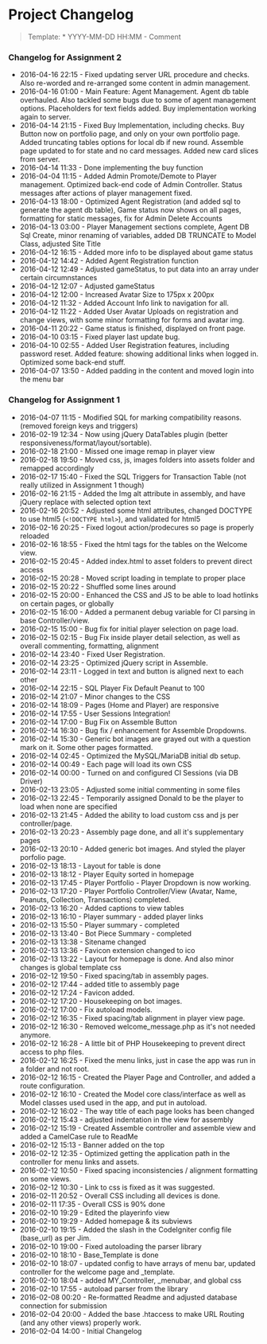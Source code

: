 # Project Changelog
>Template: * YYYY-MM-DD HH:MM - Comment

### Changelog for Assignment 2
* 2016-04-16 22:15 - Fixed updating server URL procedure and checks.  Also re-worded and re-arranged some content in admin management.
* 2016-04-16 01:00 - Main Feature:  Agent Management.  Agent db table overhauled.  Also tackled some bugs due to some of agent management options.  Placeholders for text fields added.  Buy implementation working again to server.
* 2016-04-14 21:15 - Fixed Buy Implementation, including checks.  Buy Button now on portfolio page, and only on your own portfolio page.  Added truncating tables options for local db if new round.  Assemble page updated to for state and no card messages.  Added new card slices from server.
* 2016-04-14 11:33 - Done implementing the buy function
* 2016-04-04 11:15 - Added Admin Promote/Demote to Player management.  Optimized back-end code of Admin Controller.  Status messages after actions of player management fixed.
* 2016-04-13 18:00 - Optimized Agent Registration (and added sql to generate the agent db table), Game status now shows on all pages, formatting for static messages, fix for Admin Delete Accounts
* 2016-04-13 03:00 - Player Management sections complete, Agent DB Sql Create, minor renaming of variables, added DB TRUNCATE to Model Class, adjusted Site Title
* 2016-04-12 16:15 - Added more info to be displayed about game status
* 2016-04-12 14:42 - Added Agent Registration function
* 2016-04-12 12:49 - Adjusted gameStatus, to put data into an array under certain circumnstances
* 2016-04-12 12:07 - Adjusted gameStatus
* 2016-04-12 12:00 - Increased Avatar Size to 175px x 200px
* 2016-04-12 11:32 - Added Account Info link to navigation for all.
* 2016-04-12 11:22 - Added User Avatar Uploads on registration and change views, with some minor formatting for forms and avatar img.
* 2016-04-11 20:22 - Game status is finished, displayed on front page.
* 2016-04-10 03:15 - Fixed player last update bug.
* 2016-04-10 02:55 - Added User Registration features, including password reset.  Added feature: showing additional links when logged in.  Optimized some back-end stuff.
* 2016-04-07 13:50 - Added padding in the content and moved login into the menu bar

### Changelog for Assignment 1
* 2016-04-07 11:15 - Modified SQL for marking compatibility reasons. (removed foreign keys and triggers)
* 2016-02-19 12:34 - Now using jQuery DataTables plugin (better responsiveness/format/layout/sortable).
* 2016-02-18 21:00 - Missed one image remap in player view
* 2016-02-18 19:50 - Moved css, js, images folders into assets folder and remapped accordingly
* 2016-02-17 15:40 - Fixed the SQL Triggers for Transaction Table (not really utilized in Assignment 1 though)
* 2016-02-16 21:15 - Added the Img alt attribute in assembly, and have jQuery replace with selected option text
* 2016-02-16 20:52 - Adjusted some html attributes, changed DOCTYPE to use html5 (`<!DOCTYPE html>`), and validated for html5
* 2016-02-16 20:25 - Fixed logout action/prodecures so page is properly reloaded
* 2016-02-16 18:55 - Fixed the html tags for the tables on the Welcome view.
* 2016-02-15 20:45 - Added index.html to asset folders to prevent direct access
* 2016-02-15 20:28 - Moved script loading in template to proper place
* 2016-02-15 20:22 - Shuffled some lines around
* 2016-02-15 20:00 - Enhanced the CSS and JS to be able to load hotlinks on certain pages, or globally
* 2016-02-15 16:00 - Added a permanent debug variable for CI parsing in base Controller/view.
* 2016-02-15 15:00 - Bug fix for initial player selection on page load.
* 2016-02-15 02:15 - Bug Fix inside player detail selection, as well as overall commenting, formatting, alignment
* 2016-02-14 23:40 - Fixed User Registration.
* 2016-02-14 23:25 - Optimized jQuery script in Assemble.
* 2016-02-14 23:11 - Logged in text and button is aligned next to each other
* 2016-02-14 22:15 - SQL Player Fix Default Peanut to 100
* 2016-02-14 21:07 - Minor changes to the CSS
* 2016-02-14 18:09 - Pages (Home and Player) are responsive
* 2016-02-14 17:55 - User Sessions Integration!
* 2016-02-14 17:00 - Bug Fix on Assemble Button
* 2016-02-14 16:30 - Bug fix / enhancement for Assemble Dropdowns.
* 2016-02-14 15:30 - Generic bot images are grayed out with a question mark on it. Some other pages formatted.
* 2016-02-14 02:45 - Optimized the MySQL/MariaDB initial db setup.
* 2016-02-14 00:49 - Each page will load its own CSS
* 2016-02-14 00:00 - Turned on and configured CI Sessions (via DB Driver)
* 2016-02-13 23:05 - Adjusted some initial commenting in some files
* 2016-02-13 22:45 - Temporarily assigned Donald to be the player to load when none are specified
* 2016-02-13 21:45 - Added the ability to load custom css and js per controller/page.
* 2016-02-13 20:23 - Assembly page done, and all it's supplementary pages
* 2016-02-13 20:10 - Added generic bot images. And styled the player porfolio page.
* 2016-02-13 18:13 - Layout for table is done
* 2016-02-13 18:12 - Player Equity sorted in homepage
* 2016-02-13 17:45 - Player Portfolio - Player Dropdown is now working.
* 2016-02-13 17:20 - Player Portfolio Controller/View (Avatar, Name, Peanuts, Collection, Transactions) completed.
* 2016-02-13 16:20 - Added captions to view tables
* 2016-02-13 16:10 - Player summary - added player links
* 2016-02-13 15:50 - Player summary - completed
* 2016-02-13 13:40 - Bot Piece Summary - completed
* 2016-02-13 13:38 - Sitename changed
* 2016-02-13 13:36 - Favicon extension changed to ico
* 2016-02-13 13:22 - Layout for homepage is done. And also minor changes is global template css
* 2016-02-12 19:50 - Fixed spacing/tab in assembly pages.
* 2016-02-12 17:44 - added title to assembly page
* 2016-02-12 17:24 - Favicon added.
* 2016-02-12 17:20 - Housekeeping on bot images.
* 2016-02-12 17:00 - Fix autoload models.
* 2016-02-12 16:35 - Fixed spacing/tab alignment in player view page.
* 2016-02-12 16:30 - Removed welcome_message.php as it's not needed anymore.
* 2016-02-12 16:28 - A little bit of PHP Housekeeping to prevent direct access to php files.
* 2016-02-12 16:25 - Fixed the menu links, just in case the app was run in a folder and not root.
* 2016-02-12 16:15 - Created the Player Page and Controller, and added a route configuration.
* 2016-02-12 16:10 - Created the Model core class/interface as well as Model classes used used in the app, and put in autoload.
* 2016-02-12 16:02 - The way title of each page looks has been changed
* 2016-02-12 15:43 - adjusted indentation in the view for assembly 
* 2016-02-12 15:19 - Created Assemble controller and assemble view and added a CamelCase rule to ReadMe
* 2016-02-12 15:13 - Banner added on the top
* 2016-02-12 12:35 - Optimized getting the application path in the controller for menu links and assets.
* 2016-02-12 10:50 - Fixed spacing inconsistencies / alignment formatting on some views.
* 2016-02-12 10:30 - Link to css is fixed as it was suggested.
* 2016-02-11 20:52 - Overall CSS including all devices is done.
* 2016-02-11 17:35 - Overall CSS is 90% done
* 2016-02-10 19:29 - Edited the playerinfo view
* 2016-02-10 19:29 - Added homepage & its subviews
* 2016-02-10 19:15 - Added the slash in the CodeIgniter config file (base\_url) as per Jim.
* 2016-02-10 19:00 - Fixed autoloading the parser library
* 2016-02-10 18:10 - Base\_Template is done
* 2016-02-10 18:07 - updated config to have arrays of menu bar, updated controller for the welcome page and \_template.
* 2016-02-10 18:04 - added MY\_Controller, \_menubar, and global css
* 2016-02-10 17:55 - autoload parser from the library
* 2016-02-08 00:20 - Re-formatted Readme and adjusted database connection for submission
* 2016-02-04 20:00 - Added the base .htaccess to make URL Routing (and any other views) properly work.
* 2016-02-04 14:00 - Initial Changelog
